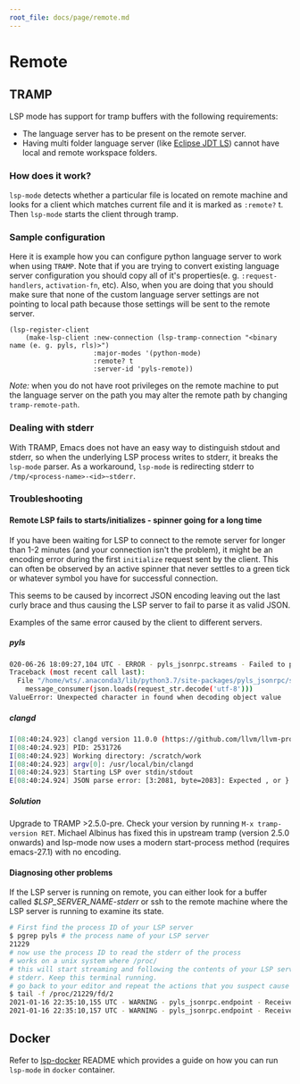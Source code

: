 ```yaml
---
root_file: docs/page/remote.md
---
```

# Remote

## TRAMP

LSP mode has support for tramp buffers with the following requirements:

- The language server has to be present on the remote server.
- Having multi folder language server (like [Eclipse JDT LS](https://github.com/eclipse/eclipse.jdt.ls)) cannot have local and remote workspace folders.

### How does it work?

`lsp-mode` detects whether a particular file is located on remote machine and looks for a client which matches current file and it is marked as `:remote?` t. Then `lsp-mode` starts the client through tramp.

### Sample configuration

Here it is example how you can configure python language server to work when using `TRAMP`. Note that if you are trying to convert existing language server configuration you should copy all of it's properties(e. g. `:request-handlers`, `activation-fn`, etc). Also, when you are doing that you should make sure that none of the custom language server settings are not pointing to local path because those settings will be sent to the remote server.

```elisp
(lsp-register-client
    (make-lsp-client :new-connection (lsp-tramp-connection "<binary name (e. g. pyls, rls)>")
                     :major-modes '(python-mode)
                     :remote? t
                     :server-id 'pyls-remote))
```

_Note:_ when you do not have root privileges on the remote machine to put the language server on the path you may alter the remote path by changing `tramp-remote-path`.

### Dealing with stderr

With TRAMP, Emacs does not have an easy way to distinguish stdout and stderr, so when the underlying LSP process writes to stderr, it breaks the `lsp-mode` parser. As a workaround, `lsp-mode` is redirecting stderr to `/tmp/<process-name>-<id>~stderr`.


### Troubleshooting

#### Remote LSP fails to starts/initializes - spinner going for a long time

If you have been waiting for LSP to connect to the remote server for longer than 1-2 minutes (and your connection isn't the problem), it might be an encoding error during the first `initialize` request sent by the client. This can often be observed by an active spinner that never settles to a green tick or whatever symbol you have for successful connection. 

This seems to be caused by incorrect JSON encoding leaving out the last curly brace and thus causing the LSP server to fail to parse it as valid JSON. 

Examples of the same error caused by the client to different servers. 

##### pyls 

```bash
020-06-26 18:09:27,104 UTC - ERROR - pyls_jsonrpc.streams - Failed to parse JSON message b'\n\n{"jsonrpc":"2.0","method":"initialize","params":{"processId":null,"rootPath":"/home/wts/test","clientInfo":{"name":"emacs","version":"GNU Emacs 27.0.91 (build 1, x86_64-apple-darwin19.5.0, NS appkit-1894.50 Version 10.15.5 (Build 19F101))\\n of 2020-06-20"},"rootUri":"file:///home/wts/test","capabilities":{"workspace":{"workspaceEdit":{"documentChanges":true,"resourceOperations":["create","rename","delete"]},"applyEdit":true,"symbol":{"symbolKind":{"valueSet":[1,2,3,4,5,6,7,8,9,10,11,12,13,14,15,16,17,18,19,20,21,22,23,24,25,26]}},"executeCommand":{"dynamicRegistration":false},"didChangeWatchedFiles":{"dynamicRegistration":true},"workspaceFolders":true,"configuration":true},"textDocument":{"declaration":{"linkSupport":true},"definition":{"linkSupport":true},"implementation":{"linkSupport":true},"typeDefinition":{"linkSupport":true},"synchronization":{"willSave":true,"didSave":true,"willSaveWaitUntil":true},"documentSymbol":{"symbolKind":{"valueSet":[1,2,3,4,5,6,7,8,9,10,11,12,13,14,15,16,17,18,19,20,21,22,23,24,25,26]},"hierarchicalDocumentSymbolSupport":true},"formatting":{"dynamicRegistration":true},"rangeFormatting":{"dynamicRegistration":true},"rename":{"dynamicRegistration":true,"prepareSupport":true},"codeAction":{"dynamicRegistration":true,"isPreferredSupport":true,"codeActionLiteralSupport":{"codeActionKind":{"valueSet":["","quickfix","refactor","refactor.extract","refactor.inline","refactor.rewrite","source","source.organizeImports"]}}},"completion":{"completionItem":{"snippetSupport":true,"documentationFormat":["markdown"]},"contextSupport":true},"signatureHelp":{"signatureInformation":{"parameterInformation":{"labelOffsetSupport":true}}},"documentLink":{"dynamicRegistration":true,"tooltipSupport":true},"hover":{"contentFormat":["markdown","plaintext"]},"foldingRange":{"dynamicRegistration":true},"callHierarchy":{"dynamicRegistration":false},"publishDiagnostics":{"relatedInformation":true,"tagSupport":{"valueSet":[1,2]},"versionSupport":true}},"window":{"workDoneProgress":true}},"initializationOptions":null,"workDoneToken":"1"},"id":1'
Traceback (most recent call last):
  File "/home/wts/.anaconda3/lib/python3.7/site-packages/pyls_jsonrpc/streams.py", line 40, in listen
    message_consumer(json.loads(request_str.decode('utf-8')))
ValueError: Unexpected character in found when decoding object value
```

##### clangd

```bash
I[08:40:24.923] clangd version 11.0.0 (https://github.com/llvm/llvm-project.git 414f32a9e862b11f51063b75729278f8d81b12e9)
I[08:40:24.923] PID: 2531726
I[08:40:24.923] Working directory: /scratch/work
I[08:40:24.923] argv[0]: /usr/local/bin/clangd
I[08:40:24.923] Starting LSP over stdin/stdout
E[08:40:24.924] JSON parse error: [3:2081, byte=2083]: Expected , or } after object property
```

##### Solution

Upgrade to TRAMP >2.5.0-pre. Check your version by running `M-x tramp-version RET`. Michael Albinus has fixed this in upstream tramp (version 2.5.0 onwards) and lsp-mode now uses a modern start-process method (requires emacs-27.1) with no encoding.

#### Diagnosing other problems

If the LSP server is running on remote, you can either look for a buffer called *\$LSP_SERVER_NAME-stderr* or ssh to the remote machine where the LSP server is running to examine its state. 

```bash
# First find the process ID of your LSP server
$ pgrep pyls # the process name of your LSP server
21229
# now use the process ID to read the stderr of the process 
# works on a unix system where /proc/ 
# this will start streaming and following the contents of your LSP server's 
# stderr. Keep this terminal running. 
# go back to your editor and repeat the actions that you suspect cause the crash or misbehaviour
$ tail -f /proc/21229/fd/2 
2021-01-16 22:35:10,155 UTC - WARNING - pyls_jsonrpc.endpoint - Received cancel notification for unknown message id 4016
2021-01-16 22:35:10,157 UTC - WARNING - pyls_jsonrpc.endpoint - Received cancel notification for unknown message id 4018
```

## Docker

Refer to [lsp-docker](https://github.com/emacs-lsp/lsp-docker/) README which provides a guide on how you can run `lsp-mode` in `docker` container.
